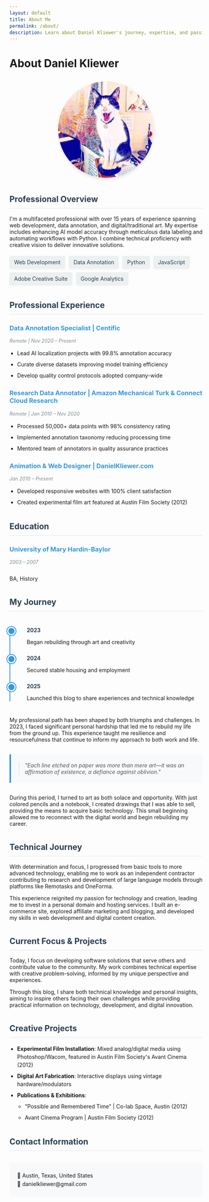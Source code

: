 ```yaml
---
layout: default
title: About Me
permalink: /about/
description: Learn about Daniel Kliewer's journey, expertise, and passion for technology, writing, and helping others through innovative solutions.
---
```


# About Daniel Kliewer

<div class="profile-image">
  <img src="/static/images/captain.jpg" alt="Daniel Kliewer" class="rounded-image">
</div>

## Professional Overview

I'm a multifaceted professional with over 15 years of experience spanning web development, data annotation, and digital/traditional art. My expertise includes enhancing AI model accuracy through meticulous data labeling and automating workflows with Python. I combine technical proficiency with creative vision to deliver innovative solutions.

<div class="skill-container">
  <span class="skill-badge">Web Development</span>
  <span class="skill-badge">Data Annotation</span>
  <span class="skill-badge">Python</span>
  <span class="skill-badge">JavaScript</span>
  <span class="skill-badge">Adobe Creative Suite</span>
  <span class="skill-badge">Google Analytics</span>
</div>

## Professional Experience

### Data Annotation Specialist | Centific
<span class="duration">Remote | Nov 2020 – Present</span>
- Lead AI localization projects with 99.8% annotation accuracy
- Curate diverse datasets improving model training efficiency
- Develop quality control protocols adopted company-wide

### Research Data Annotator | Amazon Mechanical Turk & Connect Cloud Research
<span class="duration">Remote | Jan 2010 – Nov 2020</span>
- Processed 50,000+ data points with 98% consistency rating
- Implemented annotation taxonomy reducing processing time
- Mentored team of annotators in quality assurance practices

### Animation & Web Designer | DanielKliewer.com
<span class="duration">Jan 2010 – Present</span>
- Developed responsive websites with 100% client satisfaction
- Created experimental film art featured at Austin Film Society (2012)

## Education

### University of Mary Hardin-Baylor
<span class="duration">2003 – 2007</span>  
BA, History

## My Journey

<div class="journey-container">
  <div class="timeline">
    <div class="timeline-item">
      <div class="timeline-marker"></div>
      <div class="timeline-content">
        <h4>2023</h4>
        <p>Began rebuilding through art and creativity</p>
      </div>
    </div>
    <div class="timeline-item">
      <div class="timeline-marker"></div>
      <div class="timeline-content">
        <h4>2024</h4>
        <p>Secured stable housing and employment</p>
      </div>
    </div>
    <div class="timeline-item">
      <div class="timeline-marker"></div>
      <div class="timeline-content">
        <h4>2025</h4>
        <p>Launched this blog to share experiences and technical knowledge</p>
      </div>
    </div>
  </div>
</div>

My professional path has been shaped by both triumphs and challenges. In 2023, I faced significant personal hardship that led me to rebuild my life from the ground up. This experience taught me resilience and resourcefulness that continue to inform my approach to both work and life.

<div class="quote-box">
  <blockquote>
    "Each line etched on paper was more than mere art—it was an affirmation of existence, a defiance against oblivion."
  </blockquote>
</div>

During this period, I turned to art as both solace and opportunity. With just colored pencils and a notebook, I created drawings that I was able to sell, providing the means to acquire basic technology. This small beginning allowed me to reconnect with the digital world and begin rebuilding my career.

## Technical Journey

With determination and focus, I progressed from basic tools to more advanced technology, enabling me to work as an independent contractor contributing to research and development of large language models through platforms like Remotasks and OneForma.

This experience reignited my passion for technology and creation, leading me to invest in a personal domain and hosting services. I built an e-commerce site, explored affiliate marketing and blogging, and developed my skills in web development and digital content creation.

## Current Focus & Projects

Today, I focus on developing software solutions that serve others and contribute value to the community. My work combines technical expertise with creative problem-solving, informed by my unique perspective and experiences.

Through this blog, I share both technical knowledge and personal insights, aiming to inspire others facing their own challenges while providing practical information on technology, development, and digital innovation.

## Creative Projects

- **Experimental Film Installation**: Mixed analog/digital media using Photoshop/Wacom, featured in Austin Film Society's Avant Cinema (2012)
- **Digital Art Fabrication**: Interactive displays using vintage hardware/modulators
- **Publications & Exhibitions**:
  - "Possible and Remembered Time" | Co-lab Space, Austin (2012)
  - Avant Cinema Program | Austin Film Society (2012)

## Contact Information

<div class="contact-info">
  <p>📍 Austin, Texas, United States</p>
  <p>📧 danielkliewer@gmail.com</p>
</div>

<style>
/* Profile styling */
.profile-image {
  text-align: center;
  margin: 30px 0;
}

.rounded-image {
  border-radius: 50%;
  max-width: 250px;
  box-shadow: 0 4px 8px rgba(0,0,0,0.1);
}

/* Skills styling */
.skill-container {
  margin: 20px 0;
  display: flex;
  flex-wrap: wrap;
  gap: 10px;
}

.skill-badge {
  background-color: #ecf0f1;
  border-radius: 3px;
  padding: 8px 12px;
  font-size: 14px;
  color: #2c3e50;
  display: inline-block;
  box-shadow: 0 2px 4px rgba(0,0,0,0.05);
}

/* Timeline styling */
.journey-container {
  margin: 40px 0;
}

.timeline {
  position: relative;
  margin: 30px 0;
  padding-left: 30px;
}

.timeline:before {
  content: '';
  position: absolute;
  left: 0;
  top: 0;
  height: 100%;
  width: 2px;
  background: #3498db;
}

.timeline-item {
  position: relative;
  margin-bottom: 25px;
}

.timeline-marker {
  position: absolute;
  left: -36px;
  width: 16px;
  height: 16px;
  border-radius: 50%;
  background: #3498db;
  border: 3px solid #fff;
  box-shadow: 0 0 0 2px #3498db;
}

.timeline-content {
  padding-left: 15px;
}

.timeline-content h4 {
  margin: 0 0 5px 0;
  color: #2c3e50;
}

/* Quote styling */
.quote-box {
  margin: 30px 0;
  padding: 20px;
  background-color: #f8f9fa;
  border-left: 4px solid #3498db;
}

blockquote {
  margin: 0;
  font-style: italic;
  color: #555;
}

/* Experience styling */
.duration {
  color: #7f8c8d;
  font-style: italic;
  font-size: 0.9em;
  display: block;
  margin-bottom: 10px;
}

/* Contact info styling */
.contact-info {
  background-color: #f8f9fa;
  padding: 20px;
  border-radius: 5px;
  margin-top: 30px;
}

.contact-info p {
  margin: 5px 0;
}

/* General styling improvements */
h2 {
  color: #2c3e50;
  border-bottom: 2px solid #ecf0f1;
  padding-bottom: 10px;
  margin-top: 40px;
}

h3 {
  color: #3498db;
  margin-top: 25px;
}

ul {
  padding-left: 20px;
}

li {
  margin: 8px 0;
  line-height: 1.5;
}
</style>
